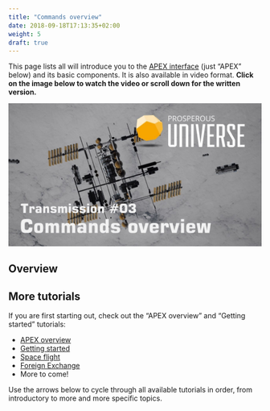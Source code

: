```yaml
---
title: "Commands overview"
date: 2018-09-18T17:13:35+02:00
weight: 5
draft: true
---
```


This page lists all  will introduce you to the [APEX interface](LINK) (just “APEX” below) and its basic components. It is also available in video format. __Click on the image below to watch the video or scroll down for the written version.__

[![Commands overview video](thumbnail-tutorial-3.jpg)](https://youtu.be/9CvjpLP4tZY)

## Overview


## More tutorials

If you are first starting out, check out the “APEX overview” and “Getting started” tutorials:
* [APEX overview](LINK)
* [Getting started](LINK)  
* [Space flight](LINK)  
* [Foreign Exchange](LINK)  
* More to come!

Use the arrows below to cycle through all available tutorials in order, from introductory to more and more specific topics.